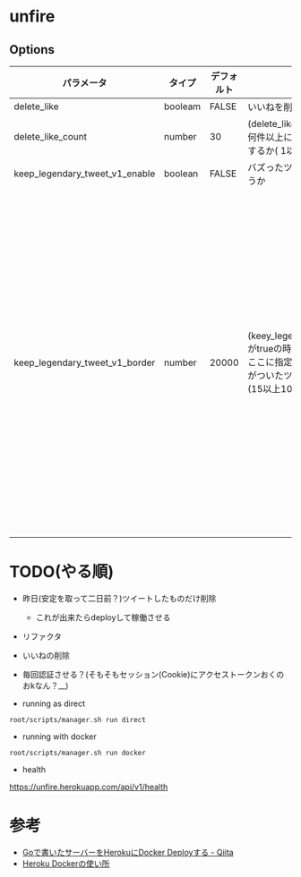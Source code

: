 # unfire

## Options

| パラメータ                              | タイプ     | デフォルト | 内容                                                                                                   | 補足                                                               |
| ---------------------------------- | ------- | ----- | ---------------------------------------------------------------------------------------------------- | ---------------------------------------------------------------- |
| delete\_like                       | booleam | FALSE | いいねを削除するかどうか                                                                                         |                                                                  |
| delete\_like\_count                | number  | 30    | (delete\_likeがtrueの時使用)<br>何件以上になったらいいねを削除するか( 1以上1000未満で指定)                                         |                                                                  |
| keep\_legendary\_tweet\_v1\_enable | boolean | FALSE | バズったツイートを削除するかどうか                                                                                    |                                                                  |
| keep\_legendary\_tweet\_v1\_border | number  | 20000 | (keey\_legendary\_tweet\_v1\_countがtrueの時使用)<br>ここに指定された数以上のいいねがついたツイートは削除しない<br>(15以上10000000未満で指定) | 取ってきたツイートに対して、<br>filterしているだけなので 150件以上これに入ると<br>ツイートが削除されなくなる。 |

# TODO(やる順)
- 昨日(安定を取って二日前？)ツイートしたものだけ削除
  - これが出来たらdeployして稼働させる
- リファクタ
- いいねの削除
- 毎回認証させる？(そもそもセッション(Cookie)にアクセストークンおくのおkなん？__)

- running as direct

`root/scripts/manager.sh run direct`

- running with docker

`root/scripts/manager.sh run docker`

- health

https://unfire.herokuapp.com/api/v1/health

# 参考



- [Goで書いたサーバーをHerokuにDocker Deployする - Qiita](https://qiita.com/croquette0212/items/2b85aa2c6b2933244f07)
- [Heroku Dockerの使い所](https://www.slideshare.net/kon_yu/heroku-docker)

